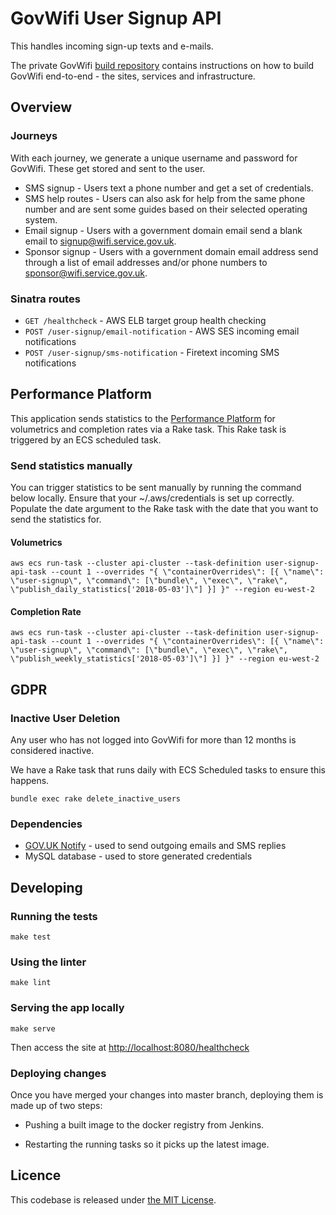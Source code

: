 # GovWifi User Signup API

This handles incoming sign-up texts and e-mails.

The private GovWifi [build repository][build-repo] contains instructions on how to build GovWifi end-to-end - the sites, services and infrastructure.

## Overview

### Journeys

With each journey, we generate a unique username and password for GovWifi.
These get stored and sent to the user.

* SMS signup - Users text a phone number and get a set of credentials.
* SMS help routes - Users can also ask for help from the same phone number and
  are sent some guides based on their selected operating system.
* Email signup - Users with a government domain email send a blank email to
  signup@wifi.service.gov.uk.
* Sponsor signup - Users with a government domain email address send through a
  list of email addresses and/or phone numbers to sponsor@wifi.service.gov.uk.

### Sinatra routes

* `GET /healthcheck` - AWS ELB target group health checking
* `POST /user-signup/email-notification` - AWS SES incoming email notifications
* `POST /user-signup/sms-notification` - Firetext incoming SMS notifications

## Performance Platform

This application sends statistics to the [Performance Platform][performance-platform] for volumetrics and completion rates via a Rake task.  This Rake task is triggered by an ECS scheduled task.

### Send statistics manually

You can trigger statistics to be sent manually by running the command below locally.
Ensure that your ~/.aws/credentials is set up correctly.
Populate the date argument to the Rake task with the date that you want to send the statistics for.

#### Volumetrics

```shell
aws ecs run-task --cluster api-cluster --task-definition user-signup-api-task --count 1 --overrides "{ \"containerOverrides\": [{ \"name\": \"user-signup\", \"command\": [\"bundle\", \"exec\", \"rake\", \"publish_daily_statistics['2018-05-03']\"] }] }" --region eu-west-2
```

#### Completion Rate

```shell
aws ecs run-task --cluster api-cluster --task-definition user-signup-api-task --count 1 --overrides "{ \"containerOverrides\": [{ \"name\": \"user-signup\", \"command\": [\"bundle\", \"exec\", \"rake\", \"publish_weekly_statistics['2018-05-03']\"] }] }" --region eu-west-2
```

## GDPR

### Inactive User Deletion

Any user who has not logged into GovWifi for more than 12 months is considered inactive.

We have a Rake task that runs daily with ECS Scheduled tasks to ensure this happens.

```shell
bundle exec rake delete_inactive_users
```

### Dependencies

* [GOV.UK Notify][Notify] - used to send outgoing emails and SMS replies
* MySQL database - used to store generated credentials

## Developing

### Running the tests

```shell
make test
```

### Using the linter

```shell
make lint
```

### Serving the app locally

```shell
make serve
```

Then access the site at <http://localhost:8080/healthcheck>

### Deploying changes

Once you have merged your changes into master branch, deploying them is made up of
two steps:

* Pushing a built image to the docker registry from Jenkins.

* Restarting the running tasks so it picks up the latest image.

## Licence

This codebase is released under [the MIT License][mit].

[mit]: LICENCE
[performance-platform]:https://www.gov.uk/performance/govwifi
[Notify]:https://www.notifications.service.gov.uk/
[build-repo]:https://github.com/alphagov/govwifi-build
